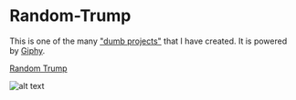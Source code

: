 # Random-Trump

This is one of the many ["dumb projects"](https://dumbprojects.com) that I have created. It is powered by [Giphy](https:/giphy.com).

[Random Trump](https://randomtrump.com)

![alt text](https://dumbprojects.com/images/random-trump.png "Random Trump")

